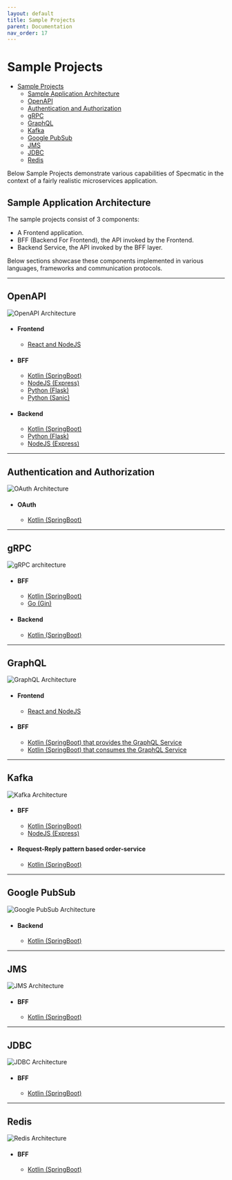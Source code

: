 ```yaml
---
layout: default
title: Sample Projects
parent: Documentation
nav_order: 17
---
```

# Sample Projects

- [Sample Projects](#sample-projects)
    - [Sample Application Architecture](#sample-application-architecture)
    - [OpenAPI](#openapi)
    - [Authentication and Authorization](#authentication-and-authorization)
    - [gRPC](#grpc)
    - [GraphQL](#graphql)
    - [Kafka](#kafka)
    - [Google PubSub](#google-pubsub)
    - [JMS](#jms)
    - [JDBC](#jdbc)
    - [Redis](#redis)

Below Sample Projects demonstrate various capabilities of Specmatic in the context of a fairly realistic microservices application.

## Sample Application Architecture

The sample projects consist of 3 components:

- A Frontend application.
- BFF (Backend For Frontend), the API invoked by the Frontend.
- Backend Service, the API invoked by the BFF layer.

Below sections showcase these components implemented in various languages, frameworks and communication protocols.

---

## OpenAPI

![OpenAPI Architecture](/images/specmatic-openapi-architecture.gif)

- #### Frontend
    - [React and NodeJS](https://github.com/znsio/specmatic-order-ui-react) 

- #### BFF
    - [Kotlin (SpringBoot)](https://github.com/znsio/specmatic-order-bff-java/)
    - [NodeJS (Express)](https://github.com/znsio/specmatic-order-bff-nodejs/)
    - [Python (Flask)](https://github.com/znsio/specmatic-order-bff-python/)
    - [Python (Sanic)](https://github.com/znsio/specmatic-order-bff-python-sanic/)

- #### Backend
    - [Kotlin (SpringBoot)](https://github.com/znsio/specmatic-order-api-java)
    - [Python (Flask)](https://github.com/znsio/specmatic-order-api-python/)
    - [NodeJS (Express)](https://github.com/znsio/specmatic-order-api-nodejs)

---

## Authentication and Authorization

![OAuth Architecture](/images/specmatic-oauth-architecture.gif)

- #### OAuth
    - [Kotlin (SpringBoot)](https://github.com/znsio/specmatic-order-api-java-with-oauth)

---

## gRPC

![gRPC architecture](/images/specmatic-grpc-architecture.gif)

- #### BFF
    - [Kotlin (SpringBoot)](https://github.com/znsio/specmatic-order-bff-grpc-kotlin)
    - [Go (Gin)](https://github.com/znsio/specmatic-order-bff-grpc-go)

- #### Backend
    - [Kotlin (SpringBoot)](https://github.com/znsio/specmatic-order-api-grpc-kotlin)

---

## GraphQL

![GraphQL Architecture](/images/specmatic-graphql-architecture.gif)

- #### Frontend
    - [React and NodeJS](https://github.com/znsio/specmatic-order-graphql-ui-react)

- #### BFF
    - [Kotlin (SpringBoot) that provides the GraphQL Service](https://github.com/znsio/specmatic-order-bff-graphql-java)
    - [Kotlin (SpringBoot) that consumes the GraphQL Service](https://github.com/znsio/specmatic-order-graphql-consumer-java)

---
    
## Kafka

![Kafka Architecture](/images/specmatic-kafka-architecture.gif)

- #### BFF
    - [Kotlin (SpringBoot)](https://github.com/znsio/specmatic-order-bff-java/)
    - [NodeJS (Express)](https://github.com/znsio/specmatic-order-bff-nodejs/)

- #### Request-Reply pattern based order-service
    - [Kotlin (SpringBoot)](https://github.com/znsio/specmatic-kafka-sample)

---

## Google PubSub

![Google PubSub Architecture](/images/specmatic-gpubsub-architecture.gif)

- #### Backend
    - [Kotlin (SpringBoot)](https://github.com/znsio/specmatic-google-pubsub-sample)

---

## JMS

![JMS Architecture](/images/specmatic-jms-architecture.gif)

- #### BFF
    - [Kotlin (SpringBoot)](https://github.com/znsio/specmatic-order-bff-jms/)

---

## JDBC

![JDBC Architecture](/images/specmatic-jdbc-architecture.gif)

- #### BFF
    - [Kotlin (SpringBoot)](https://github.com/znsio/specmatic-jdbc-sample)

---

## Redis

![Redis Architecture](/images/specmatic-redis-architecture.gif)

- #### BFF
    - [Kotlin (SpringBoot)](https://github.com/znsio/specmatic-redis-sample)
